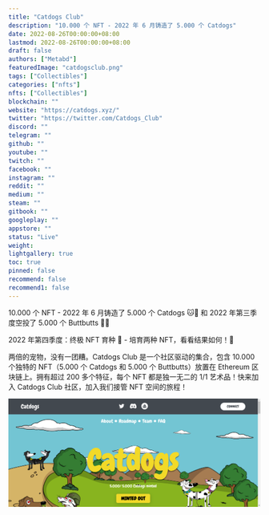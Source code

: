 ```yaml
---
title: "Catdogs Club"
description: "10.000 个 NFT - 2022 年 6 月铸造了 5.000 个 Catdogs"
date: 2022-08-26T00:00:00+08:00
lastmod: 2022-08-26T00:00:00+08:00
draft: false
authors: ["Metabd"]
featuredImage: "catdogsclub.png"
tags: ["Collectibles"]
categories: ["nfts"]
nfts: ["Collectibles"]
blockchain: ""
website: "https://catdogs.xyz/"
twitter: "https://twitter.com/Catdogs_Club"
discord: ""
telegram: ""
github: ""
youtube: ""
twitch: ""
facebook: ""
instagram: ""
reddit: ""
medium: ""
steam: ""
gitbook: ""
googleplay: ""
appstore: ""
status: "Live"
weight: 
lightgallery: true
toc: true
pinned: false
recommend: false
recommend1: false
---
```

10.000 个 NFT - 2022 年 6 月铸造了 5.000 个 Catdogs 🐱🐶 和 2022 年第三季度空投了 5.000 个 Buttbutts 🍑🍑

2022 年第四季度：终极 NFT 育种 🧬 - 培育两种 NFT，看看结果如何！🧪

两倍的宠物，没有一团糟。Catdogs Club 是一个社区驱动的集合，包含 10.000 个独特的 NFT（5.000 个 Catdogs 和 5.000 个 Buttbutts）放置在 Ethereum 区块链上。拥有超过 200 多个特征，每个 NFT 都是独一无二的 1/1 艺术品！快来加入 Catdogs Club 社区，加入我们接管 NFT 空间的旅程！

![nft](43213434213123.png)